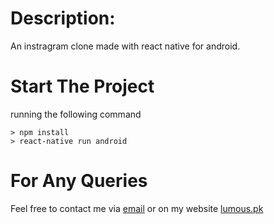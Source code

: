 
# Description: 

An instragram clone made with react native for android.

# Start The Project

running the following command

    > npm install
    > react-native run android


# For Any Queries

Feel free to contact me via [email](mailto:rohail@lumous.pk) or on my website [lumous.pk](http://lumous.pk)